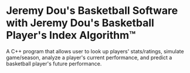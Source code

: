 # Jeremy Dou's Basketball Software with Jeremy Dou's Basketball Player's Index Algorithm™
A C++ program that allows user to look up players' stats/ratings, simulate game/season, analyze a player's current performance, and predict a basketball player's future performance.

